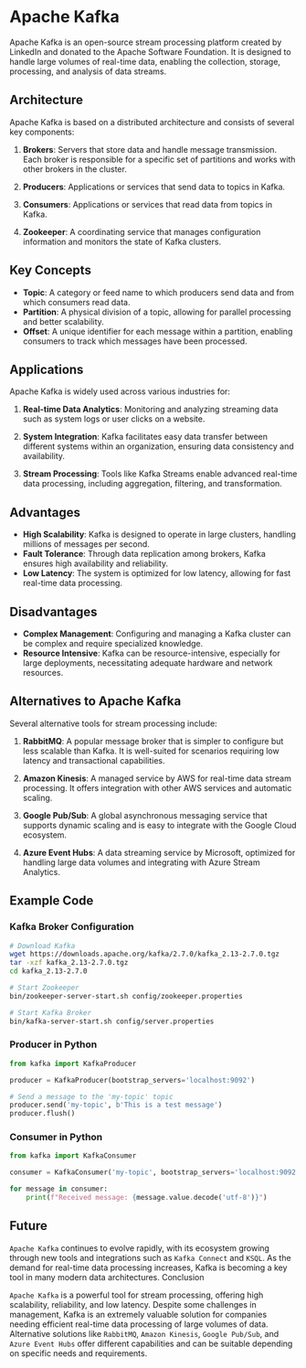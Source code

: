 # Apache Kafka

Apache Kafka is an open-source stream processing platform created by LinkedIn and donated to the Apache Software Foundation. It is designed to handle large volumes of real-time data, enabling the collection, storage, processing, and analysis of data streams.

## Architecture
Apache Kafka is based on a distributed architecture and consists of several key components:

1. **Brokers**: Servers that store data and handle message transmission. Each broker is responsible for a specific set of partitions and works with other brokers in the cluster.
   
2. **Producers**: Applications or services that send data to topics in Kafka.

3. **Consumers**: Applications or services that read data from topics in Kafka.

4. **Zookeeper**: A coordinating service that manages configuration information and monitors the state of Kafka clusters.

## Key Concepts
- **Topic**: A category or feed name to which producers send data and from which consumers read data.
- **Partition**: A physical division of a topic, allowing for parallel processing and better scalability.
- **Offset**: A unique identifier for each message within a partition, enabling consumers to track which messages have been processed.

## Applications
Apache Kafka is widely used across various industries for:

1. **Real-time Data Analytics**: Monitoring and analyzing streaming data such as system logs or user clicks on a website.
   
2. **System Integration**: Kafka facilitates easy data transfer between different systems within an organization, ensuring data consistency and availability.

3. **Stream Processing**: Tools like Kafka Streams enable advanced real-time data processing, including aggregation, filtering, and transformation.

## Advantages
- **High Scalability**: Kafka is designed to operate in large clusters, handling millions of messages per second.
- **Fault Tolerance**: Through data replication among brokers, Kafka ensures high availability and reliability.
- **Low Latency**: The system is optimized for low latency, allowing for fast real-time data processing.

## Disadvantages
- **Complex Management**: Configuring and managing a Kafka cluster can be complex and require specialized knowledge.
- **Resource Intensive**: Kafka can be resource-intensive, especially for large deployments, necessitating adequate hardware and network resources.

## Alternatives to Apache Kafka
Several alternative tools for stream processing include:

1. **RabbitMQ**: A popular message broker that is simpler to configure but less scalable than Kafka. It is well-suited for scenarios requiring low latency and transactional capabilities.

2. **Amazon Kinesis**: A managed service by AWS for real-time data stream processing. It offers integration with other AWS services and automatic scaling.

3. **Google Pub/Sub**: A global asynchronous messaging service that supports dynamic scaling and is easy to integrate with the Google Cloud ecosystem.

4. **Azure Event Hubs**: A data streaming service by Microsoft, optimized for handling large data volumes and integrating with Azure Stream Analytics.

## Example Code

### Kafka Broker Configuration

```bash
# Download Kafka
wget https://downloads.apache.org/kafka/2.7.0/kafka_2.13-2.7.0.tgz
tar -xzf kafka_2.13-2.7.0.tgz
cd kafka_2.13-2.7.0

# Start Zookeeper
bin/zookeeper-server-start.sh config/zookeeper.properties

# Start Kafka Broker
bin/kafka-server-start.sh config/server.properties
```
### Producer in Python
```python
from kafka import KafkaProducer

producer = KafkaProducer(bootstrap_servers='localhost:9092')

# Send a message to the 'my-topic' topic
producer.send('my-topic', b'This is a test message')
producer.flush()
```
### Consumer in Python
```python
from kafka import KafkaConsumer

consumer = KafkaConsumer('my-topic', bootstrap_servers='localhost:9092')

for message in consumer:
    print(f"Received message: {message.value.decode('utf-8')}")
```

## Future

`Apache Kafka` continues to evolve rapidly, with its ecosystem growing through new tools and integrations such as `Kafka Connect` and `KSQL`. As the demand for real-time data processing increases, Kafka is becoming a key tool in many modern data architectures.
Conclusion

`Apache Kafka` is a powerful tool for stream processing, offering high scalability, reliability, and low latency. Despite some challenges in management, Kafka is an extremely valuable solution for companies needing efficient real-time data processing of large volumes of data. Alternative solutions like `RabbitMQ`, `Amazon Kinesis`, `Google Pub/Sub`, and `Azure Event Hubs` offer different capabilities and can be suitable depending on specific needs and requirements.